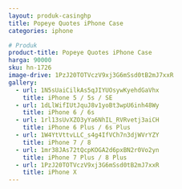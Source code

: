 ```yaml
---
layout: produk-casinghp
title: Popeye Quotes iPhone Case
categories: iphone

# Produk
product-title: Popeye Quotes iPhone Case
harga: 90000
sku: hn-1726
image-drive: 1PzJ20TOTVczV9xj3G6mSsd0tB2mJ7xxR
gallery:
  - url: 1N5sUaiCilkAs5qJIYUOsywKyehdGaVhx
    title: iPhone 5 / 5s / SE
  - url: 1dLlWifIUtJquJ8v1yoBt3wpU6inh48Wy
    title: iPhone 6 / 6s
  - url: 1rl13sUvXZO3yYa6NhIL_RVRvetj3aiCH
    title: iPhone 6 Plus / 6s Plus
  - url: 1W4YtVttvLLC_s4g4IfVCh7n3djWVrYZY
    title: iPhone 7 / 8
  - url: 1mr38JAs72tQcpKOGA2d6pxBN2r0Vo2yn
    title: iPhone 7 Plus / 8 Plus
  - url: 1PzJ20TOTVczV9xj3G6mSsd0tB2mJ7xxR
    title: iPhone X
---
```

